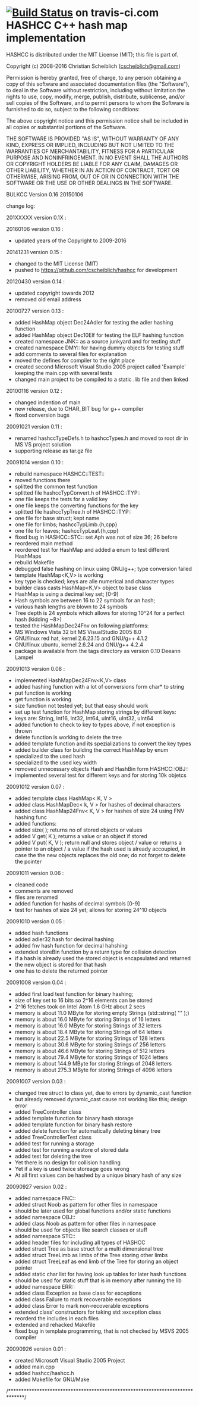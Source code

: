 [![Build Status](https://travis-ci.org/cscheiblich/hashcc.svg?branch=master)](https://travis-ci.org/cscheiblich/hashcc) on travis-ci.com
HASHCC C++ hash map implementation
==================================
HASHCC is distributed under the MIT License (MIT); this file is part of.

Copyright (c) 2008-2016 Christian Scheiblich (cscheiblich@gmail.com)

Permission is hereby granted, free of charge, to any person obtaining a copy
of this software and associated documentation files (the "Software"), to deal
in the Software without restriction, including without limitation the rights
to use, copy, modify, merge, publish, distribute, sublicense, and/or sell
copies of the Software, and to permit persons to whom the Software is
furnished to do so, subject to the following conditions:

The above copyright notice and this permission notice shall be included in
all copies or substantial portions of the Software.

THE SOFTWARE IS PROVIDED "AS IS", WITHOUT WARRANTY OF ANY KIND, EXPRESS OR
IMPLIED, INCLUDING BUT NOT LIMITED TO THE WARRANTIES OF MERCHANTABILITY,
FITNESS FOR A PARTICULAR PURPOSE AND NONINFRINGEMENT. IN NO EVENT SHALL THE
AUTHORS OR COPYRIGHT HOLDERS BE LIABLE FOR ANY CLAIM, DAMAGES OR OTHER
LIABILITY, WHETHER IN AN ACTION OF CONTRACT, TORT OR OTHERWISE, ARISING FROM,
OUT OF OR IN CONNECTION WITH THE SOFTWARE OR THE USE OR OTHER DEALINGS IN
THE SOFTWARE.

BULKCC Version 0.16 20150106

change log:

201XXXXX version 0.1X :

20160106 version 0.16 :
- updated years of the Copyright to 2009-2016

20141231 version 0.15 :
- changed to the MIT License (MIT)
- pushed to https://github.com/cscheiblich/hashcc for development

20120430 version 0.14 :
- updated copyright towards 2012
- removed old email address

20100727 version 0.13 :
- added HashMap object Dec24Adler for testing the adler hashing function
- added HashMap object Dec10Elf for testing the ELF hashing function
- created namespace JNK:: as a source junkyard and for testing stuff
- created namespace DMY:: for having dummy objects for testing stuff
- add comments to several files for explanation
- moved the defines for compiler to the right place
- created second Microsoft Visual Studio 2005 project called 'Example' keeping
  the main.cpp with several tests
- changed main project to be compiled to a static .lib file and then linked

20100116 version 0.12 :
- changed indention of main
- new release, due to CHAR_BIT bug for g++ compiler
- fixed conversion bugs

20091021 version 0.11 :
- renamed hashccTypeDefs.h to hashccTypes.h and moved to root dir in MS VS project solution
- supporting release as tar.gz file

20091014 version 0.10 :
- rebuild namespace HASHCC::TEST::
 - moved functions there
 - splitted the common test function
- splitted file hashccTypConvert.h of HASHCC::TYP:: 
 - one file keeps the tests for a valid key
 - one file keeps the converting functions for the key
- splitted file hashccTypTree.h of HASHCC::TYP::
 - one file for base struct; kept name
 - one file for limbs; hashccTypLimb.{h,cpp}
 - one file for leaves; hashccTypLeaf.{h,cpp}
- fixed bug in HASHCC::STC:: set Aph was not of size 36; 26 before
- reordered main method
- reordered test for HashMap and added a enum to test different HashMaps
- rebuild Makefile
- debugged false hashing on linux using GNU/g++; type conversion failed
- template HashMap<K,V> is working
 - key type is checked; keys are alle numerical and character types
 - builder class casts HashMap<K,V> object to base class
 - HashMap is using a decimal key set; [0-9]
 - Hash symbols are between 16 to 22 symbols for an hash;
 - various hash lengths are blown to 24 symbols
 - Tree depth is 24 symbols which allows for storing 10^24 for a perfect hash
   (kidding ~8>)
- tested the HashMapDec24Fnv on following plattforms:
 - MS Windows Vista 32 bit MS VisualStudio 2005 8.0
 - GNU/linux red hat, kernel 2.6.23.15 and GNU/g++ 4.1.2
 - GNU/linux ubuntu, kernel 2.6.24 and GNU/g++ 4.2.4
- package is available from the tags directory as version 0.10 Deeann Lampel

20091013 version 0.08 :
- implemented HashMapDec24Fnv<K,V> class
 - added hashing function with a lot of conversions form char* to string 
 - put function is working
 - get function is working
 - size function not tested yet; but that easy should work
 - set up test function for HashMap storing strings by different keys:
  - keys are: String, Int16, Int32, Int64, uInt16, uInt32, uInt64
  - added function to check to key to types above, if not exception is thrown
 - delete function is working to delete the tree
- added template function and its spezializations to convert the key types
- added builder class for building the correct HashMap by enum
 - specialized to the used hash
 - specialized to the used key width
- removed unnecessary objects Hash and HashBin form HASHCC::OBJ::
- implemented several test for different keys and for storing 10k objetcs

20091012 version 0.07 :
- added template class HashMap< K, V >
 - added class HashMapDec< k, V > for hashes of decimal characters
 - added class HashMap24Fnv< K, V > for hashes of size 24 using FNV hashing func
 - added functions:
  - added size( ); returns no of stored objects or values
  - added V get( K ); returns a value or an object if stored
  - added V put( K, V ); return null and stores object / value or returns a
    pointer to an object / a value if the hash used is already accoupied, in
    case the the new objects replaces the old one; do not forget to delete 
    the pointer

20091011 version 0.06 :
- cleaned code
 - comments are removed
 - files are renamed
- added function for hashs of decimal symbols [0-9]
 - test for hashes of size 24 yet; allows for storing 24^10 objects
 
20091010 version 0.05 :
- added hash functions
 - added adler32 hash for decimal hashing
 - added fnv hash function for decimal hahshing
- extended storeBin<T> function by a return type for collision detection
 - if a hash is already used the stored object is encapsulated and returned
 - the new object is stored for that hash
 - one has to delete the returned pointer

20091008 version 0.04 :
- added first load test function for binary hashing;
 - size of key set to 16 bits so 2^16 elements can be stored
 - 2^16 fetches took on Intel Atom 1.6 GHz about 2 secs
 - memory is about 11.0  MByte for storing empty Strings (std::string( "" );)
 - memory is about 16.0  MByte for storing Strings of   16 letters
 - memory is about 16.0  MByte for storing Strings of   32 letters
 - memory is about 18.4  MByte for storing Strings of   64 letters
 - memory is about 22.5  MByte for storing Strings of  128 letters
 - memory is about 30.6  MByte for storing Strings of  256 letters
 - memory is about 46.6  MByte for storing Strings of  512 letters
 - memory is about 79.4  MByte for storing Strings of 1024 letters
 - memory is about 144.9 MByte for storing Strings of 2048 letters
 - memory is about 275.3 MByte for storing Strings of 4096 letters

20091007 version 0.03 :
- changed tree struct to class yet, due to errors by dynamic_cast<T> function
 - but already removed dynamic_cast<T> cause not working like this; design error
- added TreeController class
 - added template function for binary hash storage
 - added template function for binary hash restore
 - added delete function for automatically deleting binary tree
- added TreeControllerTest class
 - added test for running a storage
 - added test for running a restore of stored data
 - added test for deleting the tree
- Yet there is no design for collision handling
- Yet if a key is used twice storeage goes wrong
- At all first values can be hashed by a unique binary hash of any size

20090927 version 0.02 :
- added namespace FNC::
 - added struct Noob as pattern for other files in namespace
 - should be later used for global functions and/or static functions
- added namespace OBJ::
 - added class Noob as pattern for other files in namespace
 - should be used for objects like search classes or stuff
- added namespace STC::
 - added header files for including all types of HASHCC
 - added struct Tree as base struct for a multi dimensional tree
 - added struct TreeLimb as limbs of the Tree storing other limbs
 - added struct TreeLeaf as end limb of the Tree for storing an object pointer
 - added static char list for having look up tables for later hash functions
 - should be used for static stuff that is in memory after running the lib
- added namespace ERR::
 - added class Exception as base class for exceptions
 - added class Failure to mark recoverable exceptions
 - added class Error to mark non-recoverable exceptions
 - extended class' constructors for taking std::exception class
- reorderd the includes in each files
- extended and rehacked Makefile
- fixed bug in template programming, that is not checked by MSVS 2005 compiler

20090926 version 0.01 :
- created Microsoft Visual Studio 2005 Project
 - added main.cpp
 - added hashcc/hashcc.h
- added Makefile for GNU/Make

/******************************************************************************/
